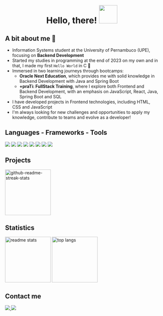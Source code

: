 <h1 align="center">Hello, there! <img src="https://media.giphy.com/media/tz5QcabrftEFa/giphy.gif" width="60"> </h1>
 
## A bit about me 🌼 
* Information Systems student at the University of Pernambuco (UPE), focusing on **Backend Development**
* Started my studies in programming at the end of 2023 on my own and in that, I made my first `Hello World` in C 💙
* Immersed in two learning journeys through bootcamps:
  * **Oracle Next Education**, which provides me with solid knowledge in Backend Development with Java and Spring Boot
  * **+praTi: FullStack Training**, where I explore both Frontend and Backend Development, with an emphasis on JavaScript, React, Java, Spring Boot and SQL
* I have developed projects in Frontend technologies, including HTML, CSS and JavaScript
* I'm always looking for new challenges and opportunities to apply my knowledge, contribute to teams and evolve as a developer!

<h2 align="left">Languages - Frameworks - Tools</h2>
<div align="left">
  <img src="https://img.shields.io/badge/GIT-E44C30?style=for-the-badge&logo=git&logoColor=5cc7e7&color=1b1b1b">
  <img src="https://img.shields.io/badge/GitHub-100000?style=for-the-badge&logo=github&logoColor=5cc7e7&color=1b1b1b">
  <img src="https://img.shields.io/badge/Visual_Studio_Code-0078D4?style=for-the-badge&logo=visual%20studio%20code&logoColor=5cc7e7&color=1b1b1b">
  <img src="https://img.shields.io/badge/CSS-239120?&style=for-the-badge&logo=css3&logoColor=5cc7e7&color=1b1b1b">
  <img src="https://img.shields.io/badge/HTML-239120?style=for-the-badge&logo=html5&logoColor=5cc7e7&color=1b1b1b">
  <img src="https://img.shields.io/badge/JavaScript-F7DF1E?style=for-the-badge&logo=JavaScript&logoColor=5cc7e7&color=1b1b1b">
  <img src="https://img.shields.io/badge/Java-ED8B00?style=for-the-badge&logo=openjdk&logoColor=5cc7e7&color=1b1b1b">
  <img src="https://img.shields.io/badge/C-00599C?style=for-the-badge&logo=c&logoColor=5cc7e7&color=1b1b1b">
</div>

<h2 align="left">Projects</h2>
<div align="left">
  <a href="git@github.com:gabriellydasi/text-decoder"><img width=auto height=150 src="https://denvercoder1-github-readme-stats.vercel.app/api/pin/?username=gabriellydasi&repo=text-decoder&theme=react&color=1b1b1b&title_color=5cc7e7&icon_color=5cc7e7&show_icons=true" alt="github-readme-streak-stats"></a>
</div>
 
 
<h2 align="left">Statistics</h2>
<div align=left>
  <img width=auto height=150 src="https://github-readme-stats.vercel.app/api?username=gabriellydasi&count_private=true&show_icons=true&theme=react&rank_icon=github&border_radius=10" alt="readme stats"/>
  <img width=auto height=150 src="https://github-readme-stats.vercel.app/api/top-langs/?username=gabriellydasi&hide=HTML&langs_count=8&layout=compact&theme=react&border_radius=10&size_weight=0.5&count_weight=0.5&exclude_repo=github-readme-stats" alt="top langs"/> 
</div>

## Contact me
<a href="mailto:gabriellysilva.oli01@gmail.com">
  <img src="https://img.shields.io/badge/Gmail-333333?style=for-the-badge&logo=gmail&logoColor=5cc7e7&color=1b1b1b" />
</a>
<a href="https://www.linkedin.com/in/gabriellydasi/" target="_blank">
  <img src="https://img.shields.io/badge/LinkedIn-0077B5?style=for-the-badge&logo=linkedin&logoColor=5cc7e7&color=1b1b1b" target="_blank" />
</a>


 
